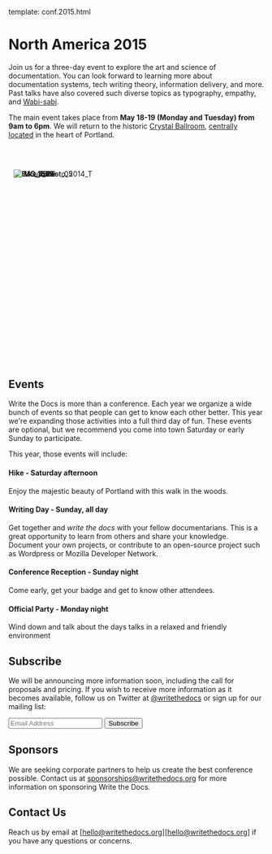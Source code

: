 template: conf.2015.html

<style>
#slideshow { 
    margin: 50px 0 400px; 
    position: relative; 
    width: 100%; 
    padding: 10px; 
}

#slideshow > div { 
    position: absolute; 
    top: 10px; 
    left: 10px; 
    right: 10px; 
    bottom: 10px; 
}
</style>

<script>
$( document ).ready(function() {

	$("#slideshow > div:gt(0)").hide();

	setInterval(function() { 
	  $('#slideshow > div:first')
	    .fadeOut(1000)
	    .next()
	    .fadeIn(1000)
	    .end()
	    .appendTo('#slideshow');
	},  3000);
});
</script>


# North America 2015

Join us for a three-day event to explore the art and science of documentation.
You can look forward to learning more about documentation systems, tech writing theory, information delivery, and more.
Past talks have also covered such diverse topics as typography, empathy, and [Wabi-sabi][wabisabi].

The main event takes place from **May 18-19 (Monday and Tuesday) from 9am to 6pm**.
We will return to the historic [Crystal Ballroom][crystal-ballroom],
[centrally located](http://goo.gl/maps/D2WrJ) in the heart of Portland.


<div class="row">
	<div class="col-md-10 col-md-offset-1">
		<div id="slideshow">
			<div>
				<img src="https://farm8.staticflickr.com/7437/14175146165_f6d22c5c3b_c.jpg" class="img-responsive"  alt="IMG_1479">	
			</div>
		   <div>
				<img src="https://farm8.staticflickr.com/7443/14198154853_0cddd983b6_c.jpg" class="img-responsive"  alt="IMG_1603"> 
			</div>
			<div>
			<img src="https://farm3.staticflickr.com/2932/14178008664_a696f31eb2_c.jpg" class="img-responsive" alt="IMG_1846">
			</div>
		   <div>
				<img src="https://farm6.staticflickr.com/5527/14175399982_b13b415443_c.jpg" class="img-responsive"  alt="IMG_2538">
			</div>
		   <div>
				<img src="https://farm8.staticflickr.com/7329/14171854031_08d26084d1_c.jpg" class="img-responsive"  alt="Group_Photo_2014_T">
			</div>
		   <div>
				<img src="https://farm8.staticflickr.com/7359/14171848131_734e95d87d_c.jpg" class="img-responsive"  alt="Hike_Forest_05">
			</div>
		   <div>
				<img src="https://farm8.staticflickr.com/7369/13991334230_27e72622c2_c.jpg" class="img-responsive"  alt="IMG_1833">
			</div>
		</div>
	</div>
</div>

## Events

Write the Docs is more than a conference.
Each year we organize a wide bunch of events so that people can get to know each other better.
This year we're expanding those activities into a full third day of fun.
These events are optional, but we recommend you come into town Saturday or early Sunday to participate.

This year, those events will include:

#### Hike - Saturday afternoon
Enjoy the majestic beauty of Portland with this walk in the woods.

#### Writing Day - Sunday, all day
Get together and *write the docs* with your fellow documentarians.  This is a
great opportunity to learn from others and share your knowledge.  Document your
own projects, or contribute to an open-source project such as Wordpress or
Mozilla Developer Network.

#### Conference Reception - Sunday night
Come early, get your badge and get to know other attendees.

#### Official Party - Monday night
Wind down and talk about the days talks in a relaxed and friendly environment

## Subscribe

We will be announcing more information soon, including the call for proposals
and pricing.
If you wish to receive more information as it becomes available, follow us on Twitter at [@writethedocs][twitter] or sign up for our mailing list:

<div id="mc_embed_signup">
<form action="http://writethedocs.us6.list-manage.com/subscribe/post?u=94377ea46d8b176a11a325d03&amp;id=dcf0ed349b" method="post" id="mc-embedded-subscribe-form" name="mc-embedded-subscribe-form" class="validate" target="_blank" novalidate="">
<div class="mc-field-group input-append">
<input placeholder="Email Address" value="" name="EMAIL" class="required email" id="mce-EMAIL" type="email">
<input value="Subscribe" name="subscribe" id="mc-embedded-subscribe" class="btn" type="submit">
</div>
<div id="mce-responses" class="clear">
<div class="response" id="mce-error-response" style="display:none"></div>
<div class="response" id="mce-success-response" style="display:none"></div>
</div>
</form>
</div>

## Sponsors

We are seeking corporate partners to help us create the best conference possible.
Contact us at [sponsorships@writethedocs.org](sponsorships@writethedocs.org) for more information on sponsoring Write the Docs.

## Contact Us

Reach us by email at [hello@writethedocs.org][hello@writethedocs.org] if you have any questions or concerns.


[crystal-ballroom]: http://www.mcmenamins.com/CrystalBallroom
[wabisabi]: http://en.wikipedia.org/wiki/Wabi-sabi
[twitter]: https://twitter.com/writethedocs
[mailing-list]: http://eepurl.com/I37rP

